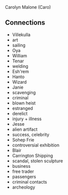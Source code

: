 Carolyn Malone (Caro)
## Connections
* Villekulla
* art
* sailing
* Oya
* William
* Tenar
* welding
* Esh'rem
* Hanto
* Wizard
* Janie
* scavenging
* criminal
* blown heist
* estranged
* derelict
* injury + illness
* Jesse
* alien artifact
* success, celebrity
* Sohep Frie
* controversial exhibition
* Blair
* Carrington Shipping
* scandal, stolen sculpture
* business
* free trader
* passengers
* criminal contacts
* archeology